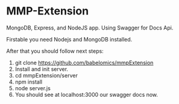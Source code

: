 # MMP-Extension

MongoDB, Express, and NodeJS app. Using Swagger for Docs Api.

Firstable you need Nodejs and MongoDB installed.

After that you should follow next steps:

1. git clone https://github.com/babelomics/mmpExtension
2. Install and init server.
3. cd mmpExtension/server
4. npm install
5. node server.js
6. You should see at localhost:3000 our swagger docs now.
